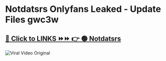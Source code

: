 
 # Notdatsrs Onlyfans Leaked - Update Files gwc3w

## <h2><a href="https://clipsfans.com/Notdatsrs&ref=git">🔗 Click to LINKS ⏩⏩ 👉 🟢 Notdatsrs </a></h2>

<a href="https://clipsfans.com/Notdatsrs&ref=git" rel="nofollow" data-target="animated-image.originalLink"><img src="https://i.ibb.co.com/xMMVF88/686577567.gif" alt="Viral Video Original" style="max-width: 100%; display: inline-block;" data-target="animated-image.originalImage"></a>

